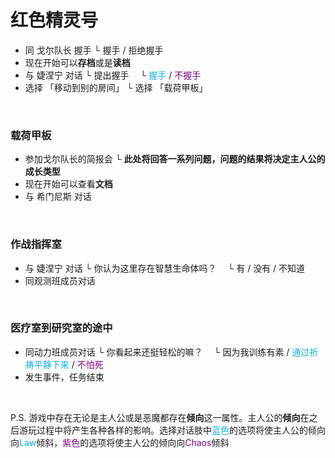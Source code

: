 # 红色精灵号  <br>
- 同 戈尔队长 握手
  └ 握手 / 拒绝握手  
- 现在开始可以**存档**或是**读档**
- 与 婕涅宁 对话
  └ 提出握手
  &emsp;└ <font color = "seablue">握手</font> / <font color = "purple">不握手</font>
- 选择 「移动到别的房间」
  └ 选择 「载荷甲板」  

<br>

### 载荷甲板<br>
- 参加戈尔队长的简报会
  └ **此处将回答一系列问题，问题的结果将决定主人公的成长类型**
- 现在开始可以查看**文档**
- 与 希门尼斯 对话

<br>

### 作战指挥室<br>
- 与 婕涅宁 对话
  └ 你认为这里存在智慧生命体吗？
  &emsp;└ 有 / 没有 / 不知道
- 同观测班成员对话

<br>

### 医疗室到研究室的途中<br>
- 同动力班成员对话
  └ 你看起来还挺轻松的嘛？
  &emsp;└ 因为我训练有素 / <font color = "seablue">通过祈祷平静下来</font> / <font color = "purple">不怕死</font>
- 发生事件，任务结束

<br>

P.S. 游戏中存在无论是主人公或是恶魔都存在**倾向**这一属性。主人公的**倾向**在之后游玩过程中将产生各种各样的影响。选择对话肢中<font color = "seablue">蓝色</font>的选项将使主人公的倾向向<font color = "seablue">Law</font>倾斜，<font color = "purple">紫色</font>的选项将使主人公的倾向向<font color = "purple">Chaos</font>倾斜